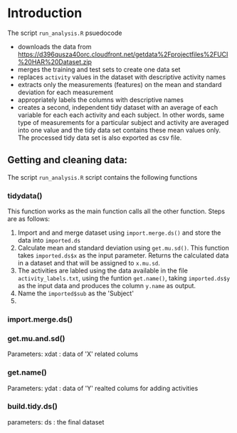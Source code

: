 # Introduction

The script `run_analysis.R` psuedocode 
- downloads the data from
  https://d396qusza40orc.cloudfront.net/getdata%2Fprojectfiles%2FUCI%20HAR%20Dataset.zip
- merges the training and test sets to create one data set
- replaces `activity` values in the dataset with descriptive activity names
- extracts only the measurements (features) on the mean and standard deviation
  for each measurement
- appropriately labels the columns with descriptive names
- creates a second, independent tidy dataset with an average of each variable
  for each each activity and each subject. In other words, same type of
  measurements for a particular subject and activity are averaged into one value
  and the tidy data set contains these mean values only. The processed tidy data
  set is also exported as csv file.
  

## Getting and cleaning data:
The script `run_analysis.R` script contains the following functions
### tidydata()
  This function works as the main function calls all the other function. Steps are as follows:
  1. Import and and merge dataset using `import.merge.ds()` and store the data into `imported.ds`
  2. Calculate mean and standard deviation using `get.mu.sd()`. This function takes `imported.ds$x` as the input parameter. Returns the calculated data in a dataset and that will be assigned to `x.mu.sd`.
  3. The activities are labled using the data available in the file `activity_labels.txt`, using the funtion `get.name()`, taking `imported.ds$y` as the input data and produces the column  `y.name` as output.
  4. Name the `imported$sub` as the 'Subject'
  5. 
### import.merge.ds()
### get.mu.and.sd()
Parameters: xdat : data of 'X' related colums
### get.name()
Parameters: ydat : data of 'Y' realted colums for adding activities
### build.tidy.ds()
parameters: ds : the final dataset 

